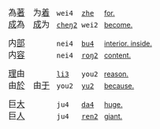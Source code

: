<span id=為></span><!--为|為 9410-->
<big>為[著]()　为[着]()</big>　<tt>wei4   [zhe]()  </tt> [for.](https://translate.google.com/?sl=zh&tl=en&text=为着)   
<big>[成]()為　[成]()为</big>　<tt>[cheŋ2]() wei2 </tt> [become.](https://translate.google.com/?sl=zh&tl=en&text=成为)

<span id=内></span><!--7080-->
<big>内[部]()　　　</big>　<tt>nei4  [bu4]()  </tt> [interior. inside.](https://translate.google.com/?sl=zh&tl=en&text=内部)   
<big>内[容]()　　　</big>　<tt>nei4  [roŋ2]() </tt> [content.](https://translate.google.com/?sl=zh&tl=en&text=内容)

<span id=由></span><!--2840-->
<big>[理]()由　　　</big>　<tt>[li3]()   you2 </tt> [reason.](https://translate.google.com/?sl=zh&tl=en&text=理由)   
<big>由[於]()　由[于]()</big>　<tt>you2  [yu2]()  </tt> [because.](https://translate.google.com/?sl=zh&tl=en&text=由于)

<span id=巨></span><!--568-->
<big>巨[大]()　　　</big>　<tt>ju4   [da4]()  </tt> [huge.](https://translate.google.com/?sl=zh&tl=en&text=巨大)   
<big>巨[人]()　　　</big>　<tt>ju4   [ren2]() </tt> [giant.](https://translate.google.com/?sl=zh&tl=en&text=巨人)

